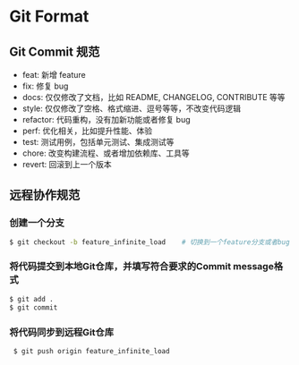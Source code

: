 # Git Format

## Git Commit 规范
- feat: 新增 feature
- fix: 修复 bug
- docs: 仅仅修改了文档，比如 README, CHANGELOG, CONTRIBUTE 等等
- style: 仅仅修改了空格、格式缩进、逗号等等，不改变代码逻辑
- refactor: 代码重构，没有加新功能或者修复 bug
- perf: 优化相关，比如提升性能、体验
- test: 测试用例，包括单元测试、集成测试等
- chore: 改变构建流程、或者增加依赖库、工具等
- revert: 回滚到上一个版本

## 远程协作规范

### 创建一个分支
```bash
$ git checkout -b feature_infinite_load    # 切换到一个feature分支或者bug fix分支
```

### 将代码提交到本地Git仓库，并填写符合要求的Commit message格式
```bash
$ git add .
$ git commit
```

### 将代码同步到远程Git仓库
```bash
 $ git push origin feature_infinite_load
```